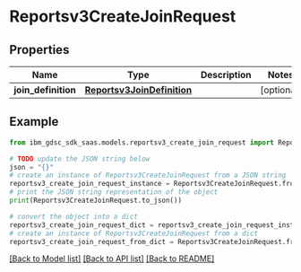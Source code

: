 # Reportsv3CreateJoinRequest


## Properties

Name | Type | Description | Notes
------------ | ------------- | ------------- | -------------
**join_definition** | [**Reportsv3JoinDefinition**](Reportsv3JoinDefinition.md) |  | [optional] 

## Example

```python
from ibm_gdsc_sdk_saas.models.reportsv3_create_join_request import Reportsv3CreateJoinRequest

# TODO update the JSON string below
json = "{}"
# create an instance of Reportsv3CreateJoinRequest from a JSON string
reportsv3_create_join_request_instance = Reportsv3CreateJoinRequest.from_json(json)
# print the JSON string representation of the object
print(Reportsv3CreateJoinRequest.to_json())

# convert the object into a dict
reportsv3_create_join_request_dict = reportsv3_create_join_request_instance.to_dict()
# create an instance of Reportsv3CreateJoinRequest from a dict
reportsv3_create_join_request_from_dict = Reportsv3CreateJoinRequest.from_dict(reportsv3_create_join_request_dict)
```
[[Back to Model list]](../README.md#documentation-for-models) [[Back to API list]](../README.md#documentation-for-api-endpoints) [[Back to README]](../README.md)


